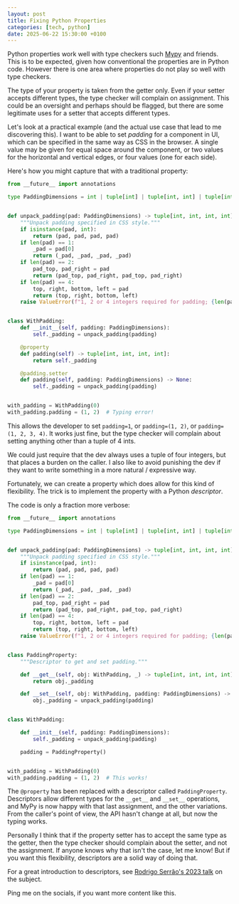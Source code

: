 ```yaml
---
layout: post
title: Fixing Python Properties
categories: [tech, python]
date: 2025-06-22 15:30:00 +0100
---
```


Python properties work well with type checkers such [Mypy](https://www.mypy-lang.org/) and friends.
This is to be expected, given how conventional the properties are in Python code.
However there is one area where properties do not play so well with type checkers.

The type of your property is taken from the getter only.
Even if your setter accepts different types, the type checker will complain on assignment.
This could be an oversight and perhaps should be flagged, but there are some legitimate uses for a setter that accepts different types.

Let's look at a practical example (and the actual use case that lead to me discovering this).
I want to be able to set *padding* for a component in UI, which can be specified in the same way as CSS in the browser.
A single value may be given for equal space around the component, or two values for the horizontal and vertical edges, or four values (one for each side).

Here's how you might capture that with a traditional property:

```python
from __future__ import annotations

type PaddingDimensions = int | tuple[int] | tuple[int, int] | tuple[int, int, int, int]


def unpack_padding(pad: PaddingDimensions) -> tuple[int, int, int, int]:
    """Unpack padding specified in CSS style."""
    if isinstance(pad, int):
        return (pad, pad, pad, pad)
    if len(pad) == 1:
        _pad = pad[0]
        return (_pad, _pad, _pad, _pad)
    if len(pad) == 2:
        pad_top, pad_right = pad
        return (pad_top, pad_right, pad_top, pad_right)
    if len(pad) == 4:
        top, right, bottom, left = pad
        return (top, right, bottom, left)
    raise ValueError(f"1, 2 or 4 integers required for padding; {len(pad)} given")


class WithPadding:
    def __init__(self, padding: PaddingDimensions):
        self._padding = unpack_padding(padding)

    @property
    def padding(self) -> tuple[int, int, int, int]:
        return self._padding

    @padding.setter
    def padding(self, padding: PaddingDimensions) -> None:
        self._padding = unpack_padding(padding)


with_padding = WithPadding(0)
with_padding.padding = (1, 2)  # Typing error!
```

This allows the developer to set `padding=1`, or `padding=(1, 2)`, or `padding=(1, 2, 3, 4)`.
It works just fine, but the type checker will complain about setting anything other than a tuple of 4 ints.

We could just require that the dev always uses a tuple of four integers, but that places a burden on the caller.
I also like to avoid punishing the dev if they want to write something in a more natural / expressive way.

Fortunately, we can create a property which does allow for this kind of flexibility.
The trick is to implement the property with a Python *descriptor*.

The code is only a fraction more verbose:

```python
from __future__ import annotations

type PaddingDimensions = int | tuple[int] | tuple[int, int] | tuple[int, int, int, int]


def unpack_padding(pad: PaddingDimensions) -> tuple[int, int, int, int]:
    """Unpack padding specified in CSS style."""
    if isinstance(pad, int):
        return (pad, pad, pad, pad)
    if len(pad) == 1:
        _pad = pad[0]
        return (_pad, _pad, _pad, _pad)
    if len(pad) == 2:
        pad_top, pad_right = pad
        return (pad_top, pad_right, pad_top, pad_right)
    if len(pad) == 4:
        top, right, bottom, left = pad
        return (top, right, bottom, left)
    raise ValueError(f"1, 2 or 4 integers required for padding; {len(pad)} given")


class PaddingProperty:
    """Descriptor to get and set padding."""

    def __get__(self, obj: WithPadding, _) -> tuple[int, int, int, int]:
        return obj._padding

    def __set__(self, obj: WithPadding, padding: PaddingDimensions) -> None:
        obj._padding = unpack_padding(padding)


class WithPadding:

    def __init__(self, padding: PaddingDimensions):
        self._padding = unpack_padding(padding)

    padding = PaddingProperty()


with_padding = WithPadding(0)
with_padding.padding = (1, 2)  # This works!
```

The `@property` has been replaced with a descriptor called `PaddingProperty`.
Descriptors allow different types for the `__get__` and `__set__` operations, and MyPy is now happy with that last assignment, and the other variations.
From the caller's point of view, the API hasn't change at all, but now the typing works.

Personally I think that if the property setter has to accept the same type as the getter, then the type checker should complain about the setter, and not the assignment.
If anyone knows why that isn't the case, let me know!
But if you want this flexibility, descriptors are a solid way of doing that.

For a great introduction to descriptors, see [Rodrigo Serrão's 2023 talk](https://www.youtube.com/watch?v=eXkBfRqJ2f8&ab_channel=PythonIreland) on the subject.

Ping me on the socials, if you want more content like this.